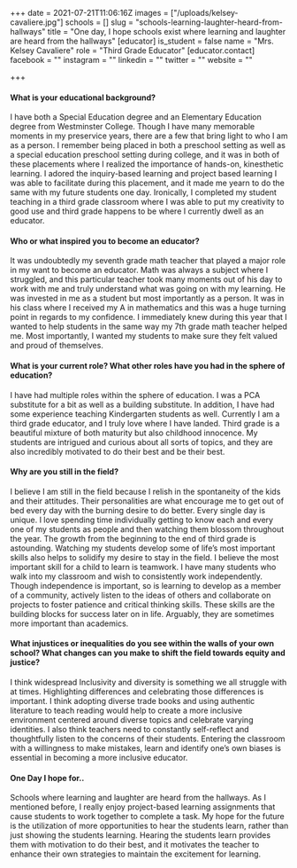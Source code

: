 +++
date = 2021-07-21T11:06:16Z
images = ["/uploads/kelsey-cavaliere.jpg"]
schools = []
slug = "schools-learning-laughter-heard-from-hallways"
title = "One day, I hope schools exist where learning and laughter are heard from the hallways"
[educator]
is_student = false
name = "Mrs. Kelsey Cavaliere"
role = "Third Grade Educator"
[educator.contact]
facebook = ""
instagram = ""
linkedin = ""
twitter = ""
website = ""

+++
#### What is your educational background?

I have both a Special Education degree and an Elementary Education degree from Westminster College. Though I have many memorable moments in my preservice years, there are a few that bring light to who I am as a person. I remember being placed in both a preschool setting as well as a special education preschool setting during college, and it was in both of these placements where I realized the importance of hands-on, kinesthetic learning.  I adored the inquiry-based learning and project based learning I was able to facilitate during this placement, and it made me yearn to do the same with my future students one day. Ironically, I completed my student teaching in a third grade classroom where I was able to put my creativity to good use and third grade happens to be where I currently dwell as an educator. 

#### Who or what inspired you to become an educator?

It was undoubtedly my seventh grade math teacher that played a major role in my want to become an educator. Math was always a subject where I struggled, and this particular teacher took many moments out of his day to work with me and truly understand what was going on with my learning. He was invested in me as a student but most importantly as a person. It was in his class where I received my A in mathematics and this was a huge turning point in regards to my confidence. I immediately knew during this year that I wanted to help students in the same way my 7th grade math teacher helped me. Most importantly, I wanted my students to make sure they felt valued and proud of themselves. 

#### What is your current role? What other roles have you had in the sphere of education?

I have had multiple roles within the sphere of education. I was a PCA substitute for a bit as well as a building substitute. In addition, I have had some experience teaching Kindergarten students as well. Currently I am a third grade educator, and I truly love where I have landed. Third grade is a beautiful mixture of both maturity but also childhood innocence. My students are intrigued and curious about all sorts of topics, and they are also incredibly motivated to do their best and be their best. 

#### Why are you still in the field?

I believe I am still in the field because I relish in the spontaneity of the kids and their attitudes. Their personalities are what encourage me to get out of bed every day with the burning desire to do better.  Every single day is unique. I love spending time individually getting to know each and every one of my students as people and then watching them blossom throughout the year. The growth from the beginning to the end of third grade is astounding. Watching my students develop some of life’s most important skills also helps to solidify my desire to stay in the field. I believe the most important skill for a child to learn is teamwork. I have many students who walk into my classroom and wish to consistently work independently. Though independence is important, so is learning to develop as a member of a community, actively listen to the ideas of others and collaborate on projects to foster patience and critical thinking skills. These skills are the building blocks for success later on in life. Arguably, they are sometimes more important than academics. 

#### What injustices or inequalities do you see within the walls of your own school? What changes can you make to shift the field towards equity and justice?

I think widespread Inclusivity and diversity is something we all struggle with at times. Highlighting differences and celebrating those differences is important. I think  adopting diverse trade books and using authentic literature to teach reading would help to create a more inclusive environment centered around diverse topics and celebrate varying identities. I also think teachers need to constantly self-reflect and thoughtfully listen to the concerns of their students. Entering the classroom with a willingness to make mistakes, learn and identify one’s own biases is essential in becoming a more inclusive educator. 

#### One Day I hope for..

Schools where learning and laughter are heard from the hallways. As I mentioned before, I really enjoy project-based learning assignments that cause students to work together to complete a task. My hope for the future is the utilization of more opportunities to hear the students learn, rather than just showing the students learning. Hearing the students learn provides them with motivation to do their best, and it motivates the teacher to enhance their own strategies to maintain the excitement for learning.